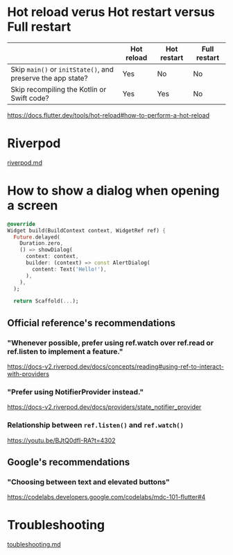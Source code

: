 # Hot reload verus Hot restart versus Full restart
&nbsp;|Hot reload|Hot restart|Full restart
--|--|--|--
Skip `main()` or `initState()`, and preserve the app state?|Yes|No|No
Skip recompiling the Kotlin or Swift code?|Yes|Yes|No

https://docs.flutter.dev/tools/hot-reload#how-to-perform-a-hot-reload

# Riverpod
[riverpod.md](markdown/riverpod.md)

# How to show a dialog when opening a screen
```dart
@override
Widget build(BuildContext context, WidgetRef ref) {
  Future.delayed(
    Duration.zero,
    () => showDialog(
      context: context,
      builder: (context) => const AlertDialog(
        content: Text('Hello!'),
      ),
    ),
  );

  return Scaffold(...);
```

## Official reference's recommendations
### "Whenever possible, prefer using ref.watch over ref.read or ref.listen to implement a feature."
https://docs-v2.riverpod.dev/docs/concepts/reading#using-ref-to-interact-with-providers

### "Prefer using NotifierProvider instead."
https://docs-v2.riverpod.dev/docs/providers/state_notifier_provider

### Relationship between `ref.listen()` and `ref.watch()`
https://youtu.be/BJtQ0dfI-RA?t=4302

## Google's recommendations
### "Choosing between text and elevated buttons"
https://codelabs.developers.google.com/codelabs/mdc-101-flutter#4

# Troubleshooting
[toubleshooting.md](markdown/troubleshooting.md)

